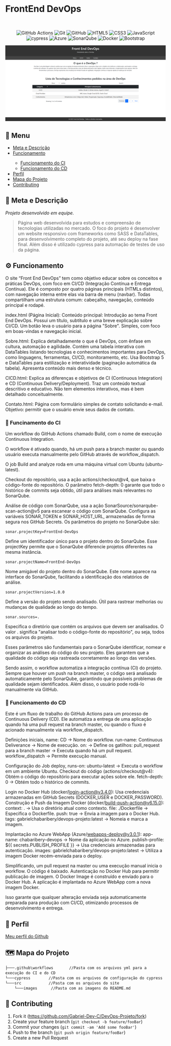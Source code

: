 # FrontEnd DevOps

<br> <div align=center>

![GitHub Actions](https://img.shields.io/badge/github%20actions-%232671E5.svg?style=for-the-badge&logo=githubactions&logoColor=white) ![Git](https://img.shields.io/badge/git-%23F05033.svg?style=for-the-badge&logo=git&logoColor=white) ![GitHub](https://img.shields.io/badge/github-%23121011.svg?style=for-the-badge&logo=github&logoColor=white) ![HTML5](https://img.shields.io/badge/html5-%23E34F26.svg?style=for-the-badge&logo=html5&logoColor=white) ![CSS3](https://img.shields.io/badge/css3-%231572B6.svg?style=for-the-badge&logo=css3&logoColor=white) ![JavaScript](https://img.shields.io/badge/javascript-%23323330.svg?style=for-the-badge&logo=javascript&logoColor=%23F7DF1E) ![cypress](https://img.shields.io/badge/-cypress-%23E5E5E5?style=for-the-badge&logo=cypress&logoColor=058a5e) ![Azure](https://img.shields.io/badge/azure-%230072C6.svg?style=for-the-badge&logo=microsoftazure&logoColor=white) ![SonarQube](https://img.shields.io/badge/SonarQube-black?style=for-the-badge&logo=sonarqube&logoColor=4E9BCD) ![Docker](https://img.shields.io/badge/docker-%230db7ed.svg?style=for-the-badge&logo=docker&logoColor=white) ![Bootstrap](https://img.shields.io/badge/bootstrap-%238511FA.svg?style=for-the-badge&logo=bootstrap&logoColor=white)

</div>


<p align="center">
<img src="./src/images/capaRM.png" alt="Protótipo do projeto.">
</p>

## 📂 Menu

<ul>
    <li><a href="#descricao">Meta e Descrição</a></li>
    <li><a href="#funcionamento">Funcionamento</a></li>
    <ul>
        <li><a href="#ci">Funcionamento do CI</a></li>
        <li><a href="#cd">Funcionamento do CD</a></li>
    </ul>
    <li><a href="#perfil">Perfil</a></li>
    <li><a href="#mapa">Mapa do Projeto</a></li>
    <li><a href="#contributing">Contributing</a></li>
</ul>

<p id="descricao"></p>

## 🎯 Meta e Descrição

*Projeto desenvolvido em equipe.*
> Página web desenvolvida para estudos e compreensão de tecnologias utilizadas no mercado.
O foco do projeto é desenvolver um website responsivo com frameworks como SASS e DataTables, para desenvolvimento completo do projeto, até seu deploy na fase final. Além disso é utilizado cypress para automação de testes de uso da página.

<p id="funcionamento"></p>

## ⚙️ Funcionamento

O site “Front End DevOps” tem como objetivo educar sobre os conceitos e práticas DevOps, com foco em CI/CD (Integração Contínua e Entrega Contínua). Ele é composto por quatro páginas principais (HTMLs distintos), com navegação interna entre elas via barra de menu (navbar). Todas compartilham uma estrutura comum: cabeçalho, navegação, conteúdo principal e rodapé.

index.html (Página Inicial):
Conteúdo principal: Introdução ao tema Front End DevOps. Possui um título, subtítulo e uma breve explicação sobre CI/CD. Um botão leva o usuário para a página "Sobre". Simples, com foco em boas-vindas e navegação inicial.

Sobre.html:
Explica detalhadamente o que é DevOps, com ênfase em cultura, automação e agilidade. Contém uma tabela interativa com DataTables listando tecnologias e conhecimentos importantes para DevOps, como linguagens, ferramentas, CI/CD, monitoramento, etc. Usa Bootstrap 5 e DataTables para estilização e interatividade (paginação automática da tabela). Apresenta conteúdo mais denso e técnico.

CICD.html:
Explica as diferenças e objetivos de CI (Continuous Integration) e CD (Continuous Delivery/Deployment). Traz um conteúdo textual descritivo e educativo. Não tem elementos interativos, mas é bem detalhado conceitualmente.

Contato.html:
Página com formulário simples de contato solicitando e-mail. Objetivo: permitir que o usuário envie seus dados de contato. 

<p id="ci"></p>

### 🔁 Funcinamento do CI

Um workflow do GitHub Actions chamado Build, com o nome de execução Continuous Integration.

O workflow é ativado quando, há um push para a branch master ou quando usuário executa manualmente pelo GitHub através de workflow_dispatch.

O job Build and analyze roda em uma máquina virtual com Ubuntu (ubuntu-latest).

Checkout do repositório, usa a ação actions/checkout@v4, que baixa o código-fonte do repositório. O parâmetro fetch-depth: 0 garante que todo o histórico de commits seja obtido, útil para análises mais relevantes no SonarQube.

Análise de código com SonarQube, usa a ação SonarSource/sonarqube-scan-action@v5 para escanear o código com SonarQube. Configura as variáveis SONAR_TOKEN e SONAR_HOST_URL, armazenadas de forma segura nos GitHub Secrets. Os parâmetros do projeto no SonarQube são:

```.
sonar.projectKey=FrontEnd-DevOps
```
Define um identificador único para o projeto dentro do SonarQube. Esse projectKey permite que o SonarQube diferencie projetos diferentes na mesma instância.

```.
sonar.projectName=FrontEnd-DevOps
```
Nome amigável do projeto dentro do SonarQube. Este nome aparece na interface do SonarQube, facilitando a identificação dos relatórios de análise.

```.
sonar.projectVersion=1.0.0
```
Define a versão do projeto sendo analisado. Útil para rastrear melhorias ou mudanças de qualidade ao longo do tempo.

```.
sonar.sources=.
```
Especifica o diretório que contém os arquivos que devem ser analisados. O valor . significa "analisar todo o código-fonte do repositório", ou seja, todos os arquivos do projeto.

Esses parâmetros são fundamentais para o SonarQube identificar, nomear e organizar as análises do código do seu projeto. Eles garantem que a qualidade do código seja rastreada corretamente ao longo das versões.

Sendo assim, o workflow automatiza a integração contínua (CI) do projeto. Sempre que houver um push na branch master, o código será analisado automaticamente pelo SonarQube, garantindo que possíveis problemas de qualidade sejam identificados. Além disso, o usuário pode rodá-lo manualmente via GitHub.

<p id="cd"></p>

### 🚀 Funcionamento do CD

Este é um fluxo de trabalho do GitHub Actions para um processo de Continuous Delivery (CD). Ele automatiza a entrega de uma aplicação quando há uma pull request na branch master, ou quando o fluxo é acionado manualmente via workflow_dispatch.

Definições iniciais, name: CD → Nome do workflow. run-name: Continuous Deliverance → Nome de execução. on: → Define os gatilhos: pull_request para a branch master → Executa quando há um pull request. workflow_dispatch → Permite execução manual.

Configuração do Job deploy, runs-on: ubuntu-latest → Executa o workflow em um ambiente Ubuntu. Checkout do código (actions/checkout@v4): Obtém o código do repositório para executar ações sobre ele. fetch-depth: 0 → Obtém todo o histórico de commits.

Login no Docker Hub (docker/login-action@v3.4.0): Usa credenciais armazenadas em GitHub Secrets (DOCKER_USER e DOCKER_PASSWORD). Construção e Push da Imagem Docker (docker/build-push-action@v6.15.0): context: . → Usa o diretório atual como contexto. file: ./Dockerfile → Especifica o Dockerfile. push: true → Envia a imagem para o Docker Hub. tags: gabrielchabaribery/devops-projeto:latest → Nomeia e marca a imagem. 

Implantação no Azure WebApp (Azure/webapps-deploy@v3.0.1): app-name: chabaribery-devops → Nome da aplicação no Azure. publish-profile: ${{ secrets.PUBLISH_PROFILE }} → Usa credenciais armazenadas para autenticação. images: gabrielchabaribery/devops-projeto:latest → Utiliza a imagem Docker recém-enviada para o deploy.

Simplificando, um pull request na master ou uma execução manual inicia o workflow. O código é baixado. Autenticação no Docker Hub para permitir publicação de imagem. O Docker Image é construído e enviado para o Docker Hub. A aplicação é implantada no Azure WebApp com a nova imagem Docker. 

Isso garante que qualquer alteração enviada seja automaticamente preparada para produção com CI/CD, otimizando processos de desenvolvimento e entrega.

<p id="perfil"></p>

## 👥 Perfil

[Meu perfil do Github](https://github.com/Gabriel-Dev-C/)

<p id="mapa"></p>

## 🗺️  Mapa do Projeto

```.
├───.github\workflows       //Pasta com os arquivos yml para a execução do CI e do CD
└───cypress        //Pasta com os arquivos de configuração do cypress
└───src            //Pasta com os arquivos do site
    └───images      //Pasta com as imagens do README.md
```

<p id="contributing"></p>

## 🤝 Contributing

1. Fork it (<https://github.com/Gabriel-Dev-C/DevOps-Projeto/fork>)
2. Create your feature branch (`git checkout -b feature/fooBar`)
3. Commit your changes (`git commit -am 'Add some fooBar'`)
4. Push to the branch (`git push origin feature/fooBar`)
5. Create a new Pull Request
